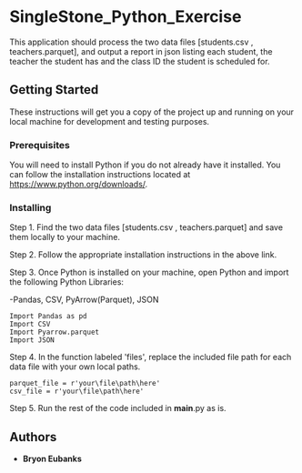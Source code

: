 # SingleStone_Python_Exercise

This application should process the two data files [students.csv , teachers.parquet], and output a report in json listing each student, the teacher the student has and the class ID the student is scheduled for.

## Getting Started

These instructions will get you a copy of the project up and running on your local machine for development and testing purposes.

### Prerequisites

You will need to install Python if you do not already have it installed. You can follow the installation instructions located at https://www.python.org/downloads/.


### Installing


Step 1. Find the two data files [students.csv , teachers.parquet] and save them locally to your machine.

Step 2. Follow the appropriate installation instructions in the above link.

Step 3. Once Python is installed on your machine, open Python and import the following Python Libraries: 

-Pandas, CSV, PyArrow(Parquet), JSON

```
Import Pandas as pd
Import CSV
Import Pyarrow.parquet
Import JSON
```

Step 4. In the function labeled 'files', replace the included file path for each data file with your own local paths.

```
parquet_file = r'your\file\path\here'
csv_file = r'your\file\path\here'
```

Step 5. Run the rest of the code included in __main__.py as is.



## Authors

* **Bryon Eubanks**
